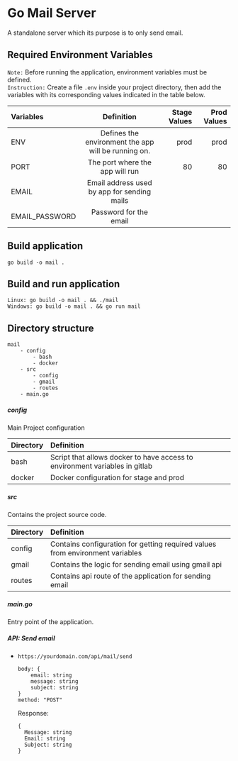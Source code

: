 # Go Mail Server

A standalone server which its purpose is to only send email.

## Required Environment Variables

`Note:` Before running the application, environment variables must be defined.  
`Instruction:` Create a file `.env` inside your project directory, then add the variables with its corresponding values indicated in the table below.  

| Variables      |                     Definition                      |          Stage Values |           Prod Values |
| :------------- | :-------------------------------------------------: | --------------------: | --------------------: |
| ENV            | Defines the environment the app will be running on. |                  prod |                  prod |
| PORT           |           The port where the app will run           |                    80 |                    80 |
| EMAIL          |     Email address used by app for sending mails     |          <your-email> |          <your-email> |
| EMAIL_PASSWORD |               Password for the email                | <your-email-password> | <your-email-password> |

## Build application

```
go build -o mail .
```

## Build and run application

```
Linux: go build -o mail . && ./mail
Windows: go build -o mail . && go run mail
```

## Directory structure

```
mail
    - config
        - bash
        - docker
    - src
        - config
        - gmail
        - routes
    - main.go
```

##### config

Main Project configuration

| Directory | Definition                                                                  |
| :-------- | :-------------------------------------------------------------------------- |
| bash      | Script that allows docker to have access to environment variables in gitlab |
| docker    | Docker configuration for stage and prod                                     |

##### src

Contains the project source code.

| Directory | Definition                                                                    |
| :-------- | :---------------------------------------------------------------------------- |
| config    | Contains configuration for getting required values from environment variables |
| gmail     | Contains the logic for sending email using gmail api                          |
| routes    | Contains api route of the application for sending email                       |

##### main.go

Entry point of the application.

##### API: Send email

- `https://yourdomain.com/api/mail/send`
  ```
  body: {
      email: string
      message: string
      subject: string
  }
  method: "POST"
  ```
  Response:
  ```
  {
    Message: string
    Email: string
    Subject: string
  }
  ```

